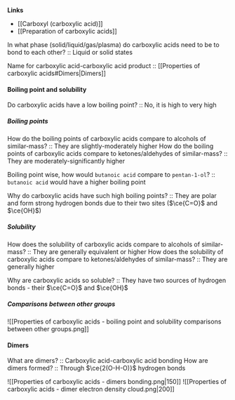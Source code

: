 **Links**
- [[Carboxyl (carboxylic acid)]] 
- [[Preparation of carboxylic acids]]

In what phase (solid/liquid/gas/plasma) do carboxylic acids need to be to bond to each other? :: Liquid or solid states

Name for carboxylic acid-carboxylic acid product :: [[Properties of carboxylic acids#Dimers|Dimers]]

#### Boiling point and solubility
Do carboxylic acids have a low boiling point? :: No, it is high to very high

##### Boiling points
How do the boiling points of carboxylic acids compare to alcohols of similar-mass? :: They are slightly-moderately higher
How do the boiling points of carboxylic acids compare to ketones/aldehydes of similar-mass? :: They are moderately-significantly higher

Boiling point wise, how would `butanoic acid` compare to `pentan-1-ol`? :: `butanoic acid` would have a higher boiling point

Why do carboxylic acids have such high boiling points? :: They are polar and form strong hydrogen bonds due to their two sites ($\ce{C=O}$ and $\ce{OH}$)
##### Solubility
How does the solubility of carboxylic acids compare to alcohols of similar-mass? :: They are generally equivalent or higher
How does the solubility of carboxylic acids compare to ketones/aldehydes of similar-mass? :: They are generally higher

Why are carboxylic acids so soluble? :: They have two sources of hydrogen bonds - their $\ce{C=O}$ and $\ce{OH}$

##### Comparisons between other groups
![[Properties of carboxylic acids - boiling point and solubility comparisons between other groups.png]]


#### Dimers
What are dimers? :: Carboxylic acid-carboxylic acid bonding
How are dimers formed? :: Through $\ce{2(O-H-O)}$ hydrogen bonds

![[Properties of carboxylic acids - dimers bonding.png|150]]
![[Properties of carboxylic acids - dimer electron density cloud.png|200]]

